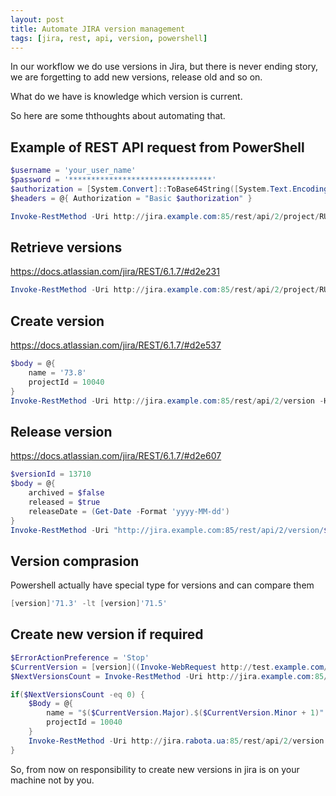 ```yaml
---
layout: post
title: Automate JIRA version management
tags: [jira, rest, api, version, powershell]
---
```


In our workflow we do use versions in Jira, but there is never ending story, we are forgetting to add new versions, release old and so on.

What do we have is knowledge which version is current.

So here are some ththoughts about automating that.

Example of REST API request from PowerShell
-------------------------------------------

```powershell
$username = 'your_user_name'
$password = '********************************'
$authorization = [System.Convert]::ToBase64String([System.Text.Encoding]::ASCII.GetBytes("${username}:${password}"))
$headers = @{ Authorization = "Basic $authorization" }

Invoke-RestMethod -Uri http://jira.example.com:85/rest/api/2/project/RUA/versions -Headers $headers | Format-Table projectId, id, name, archived, released, releaseDate -AutoSize
```

Retrieve versions
-----------------

https://docs.atlassian.com/jira/REST/6.1.7/#d2e231

```powershell
Invoke-RestMethod -Uri http://jira.example.com:85/rest/api/2/project/RUA/versions -Headers $headers
```

Create version
--------------

https://docs.atlassian.com/jira/REST/6.1.7/#d2e537

```powershell
$body = @{
	name = '73.8'
	projectId = 10040
}
Invoke-RestMethod -Uri http://jira.example.com:85/rest/api/2/version -Headers $headers -Method Post -ContentType 'application/json' -Body ($body | ConvertTo-Json)
```

Release version
---------------

https://docs.atlassian.com/jira/REST/6.1.7/#d2e607

```powershell
$versionId = 13710
$body = @{
	archived = $false
	released = $true
	releaseDate = (Get-Date -Format 'yyyy-MM-dd')
}
Invoke-RestMethod -Uri "http://jira.example.com:85/rest/api/2/version/$versionId" -Headers $headers-Method Put -ContentType 'application/json' -Body ($body | ConvertTo-Json)
```

Version comprasion
------------------

Powershell actually have special type for versions and can compare them

```powershell
[version]'71.3' -lt [version]'71.5'
```

Create new version if required
------------------------------

```powershell
$ErrorActionPreference = 'Stop'
$CurrentVersion = [version]((Invoke-WebRequest http://test.example.com/version.aspx | Select-Object -ExpandProperty AllElements | Where-Object id -EQ data | Select-Object -ExpandProperty innerHTML) -split ' ' | Select-Object -First 1)
$NextVersionsCount = Invoke-RestMethod -Uri http://jira.example.com:85/rest/api/2/project/RUA/versions -Headers @{ Authorization = "Basic ***************************==" } | Select-Object -ExpandProperty SyncRoot | Where-Object name -Like "$($CurrentVersion.Major).*" | Select-Object *, @{n='version';e={ [version]$_.name }} | Where-Object version -gt $CurrentVersion | Measure-Object | Select-Object -ExpandProperty Count

if($NextVersionsCount -eq 0) {
	$Body = @{
		name = "$($CurrentVersion.Major).$($CurrentVersion.Minor + 1)"
		projectId = 10040
	}
	Invoke-RestMethod -Uri http://jira.rabota.ua:85/rest/api/2/version -Headers @{ Authorization = "Basic ***************************==" } -Method Post -ContentType 'application/json' -Body ($Body | ConvertTo-Json)
}
```

So, from now on responsibility to create new versions in jira is on your machine not by you.
